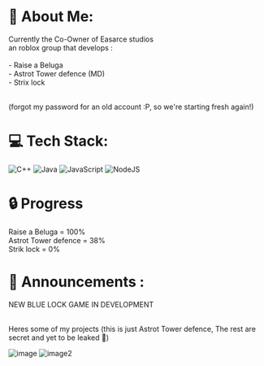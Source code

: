 # 💫 About Me:
Currently the Co-Owner of Easarce studios<br>an roblox group that develops :<br><br>- Raise a Beluga<br>- Astrot Tower defence (MD)<br>- Strix lock

<br>(forgot my password for an old account :P, so we're starting fresh again!)


# 💻 Tech Stack:
![C++](https://img.shields.io/badge/c++-%2300599C.svg?style=for-the-badge&logo=c%2B%2B&logoColor=white) ![Java](https://img.shields.io/badge/java-%23ED8B00.svg?style=for-the-badge&logo=openjdk&logoColor=white) ![JavaScript](https://img.shields.io/badge/javascript-%23323330.svg?style=for-the-badge&logo=javascript&logoColor=%23F7DF1E) ![NodeJS](https://img.shields.io/badge/node.js-6DA55F?style=for-the-badge&logo=node.js&logoColor=white)


# 🔒 Progress
Raise a Beluga = 100% <br>Astrot Tower defence = 38%<br>Strik lock = 0%

# 📢 Announcements :
NEW BLUE LOCK GAME IN DEVELOPMENT


<br> Heres some of my projects (this is just Astrot Tower defence, The rest are secret and yet to be leaked 👀)

![image](https://github.com/user-attachments/assets/7a23975a-9973-4854-8934-c5626091c19c)
![image2](https://github.com/user-attachments/assets/e7ae9a3e-53ec-4336-87f7-cc4c4ca5937c)
